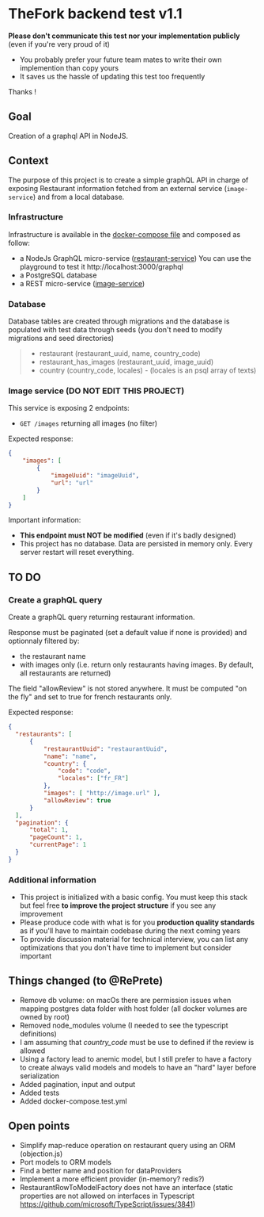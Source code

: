 # TheFork backend test v1.1

**Please don't communicate this test nor your implementation publicly**
(even if you're very proud of it)

- You probably prefer your future team mates to write their own implemention than copy yours
- It saves us the hassle of updating this test too frequently

Thanks !

## Goal
Creation of a graphql API in NodeJS.

## Context
The purpose of this project is to create a simple graphQL API in charge of exposing Restaurant information fetched from an external service (`image-service`) and from a local database.

### Infrastructure
Infrastructure is available in the [docker-compose file](./docker-compose.yml) and composed as follow:
 - a NodeJs GraphQL micro-service ([restaurant-service](./restaurant-service)) You can use the playground to test it http://localhost:3000/graphql
 - a PostgreSQL database
 - a REST micro-service ([image-service](./image-service))

### Database

Database tables are created through migrations and the database is populated with test data through seeds (you don't need to modify migrations and seed directories)

> - restaurant (restaurant_uuid, name, country_code)
> - restaurant_has_images (restaurant_uuid, image_uuid)
> - country (country_code, locales) - (locales is an psql array of texts)


### Image service (DO NOT EDIT THIS PROJECT)
This service is exposing 2 endpoints:
- `GET /images` returning all images (no filter)

Expected response:
```json
{
    "images": [
        {
            "imageUuid": "imageUuid",
            "url": "url"
        }
    ]
}
```

Important information:
 - **This endpoint must NOT be modified** (even if it's badly designed)
 - This project has no database. Data are persisted in memory only. Every server restart will reset everything.

## TO DO

### Create a graphQL query
Create a graphQL query returning restaurant information.

Response must be paginated (set a default value if none is provided) and optionnaly filtered by:
 - the restaurant name
 - with images only (i.e. return only restaurants having images. By default, all restaurants are returned)

The field "allowReview" is not stored anywhere. It must be computed "on the fly" and set to true for french restaurants only.

Expected response:
```json
{
  "restaurants": [
      {
          "restaurantUuid": "restaurantUuid",
          "name": "name",
          "country": {
              "code": "code",
              "locales": ["fr_FR"]
          },
          "images": [ "http://image.url" ],
          "allowReview": true
      }
  ],
  "pagination": {
      "total": 1,
      "pageCount": 1,
      "currentPage": 1
  }
}
```

### Additional information
- This project is initialized with a basic config. You must keep this stack but feel free **to improve the project structure** if you see any improvement
- Please produce code with what is for you **production quality standards** as if you'll have to maintain codebase during the next coming years
- To provide discussion material for technical interview, you can list any optimizations that you don't have time to implement but consider important

## Things changed (to @RePrete)
- Remove db volume: on macOs there are permission issues when mapping postgres data folder with host folder (all docker volumes are owned by root)
- Removed node_modules volume (I needed to see the typescript definitions)
- I am assuming that *country_code* must be use to defined if the review is allowed
- Using a factory lead to anemic model, but I still prefer to have a factory to create always valid models and models to have an "hard" layer before serialization
- Added pagination, input and output
- Added tests
- Added docker-compose.test.yml

## Open points
- Simplify map-reduce operation on restaurant query using an ORM (objection.js)
- Port models to ORM models
- Find a better name and position for dataProviders
- Implement a more efficient provider (in-memory? redis?)
- RestaurantRowToModelFactory does not have an interface (static properties are not allowed on interfaces in Typescript https://github.com/microsoft/TypeScript/issues/3841)